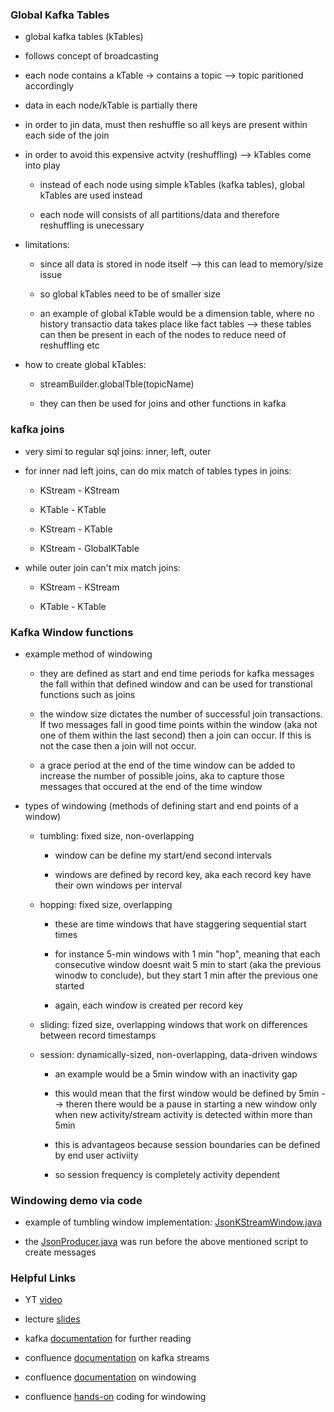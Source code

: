 ### Global Kafka Tables 

- global kafka tables (kTables) 

- follows concept of broadcasting

- each node contains a kTable -> contains a topic --> topic paritioned accordingly

- data in each node/kTable is partially there 

- in order to jin data, must then reshuffle so all keys are present within each side of the join 

- in order to avoid this expensive actvity (reshuffling) --> kTables come into play 

    + instead of each node using simple kTables (kafka tables), global kTables are used instead 

    + each node will consists of all partitions/data and therefore reshuffling is unecessary 

- limitations:

    + since all data is stored in node itself --> this can lead to memory/size issue 

    + so global kTables need to be of smaller size 

    + an example of global kTable would be a dimension table, where no history transactio data takes place like fact tables --> these tables can then be present in each of the nodes to reduce need of reshuffling etc 

- how to create global kTables:

    + streamBuilder.globalTble(topicName) 

    + they can then be used for joins and other functions in kafka

### kafka joins

- very simi to regular sql joins: inner, left, outer 

- for inner nad left joins, can do mix match of tables types in joins:

    + KStream - KStream 

    + KTable - KTable 

    + KStream - KTable 

    + KStream - GlobalKTable 

- while outer join can't mix match joins: 

    + KStream - KStream 

    + KTable - KTable 

### Kafka Window functions 

* example method of windowing 

    - they are defined as start and end time periods for kafka messages the fall within that defined window and can be used for transtional functions such as joins 

    - the window size dictates the number of successful join transactions. If two messages fall in good time points within the window (aka not one of them within the last second) then a join can occur. If this is not the case then a join will not occur.

    - a grace period at the end of the time window can be added to increase the number of possible joins, aka to capture those messages that occured at the end of the time window 

* types of windowing (methods of defining start and end points of a window) 

    - tumbling: fixed size, non-overlapping

        + window can be define my start/end second intervals 

        + windows are defined by record key, aka each record key have their own windows per interval 

    - hopping: fixed size, overlapping 

        + these are time windows that have staggering sequential start times 

        + for instance 5-min windows with 1 min "hop", meaning that each consecutive window doesnt wait 5 min to start (aka the previous winodw to conclude), but they start 1 min after the previous one started

        + again, each window is created per record key 

    - sliding: fized size, overlapping windows that work on differences between record timestamps

    - session: dynamically-sized, non-overlapping, data-driven windows 

        + an example would be a 5min window with an inactivity gap 

        + this would mean that the first window would be defined by 5min --> theren there would be a pause in starting a new window only when new activity/stream activity is detected within more than 5min

        + this is advantageos because session boundaries can be defined by end user activiity 

        + so session frequency is completely activity dependent 

### Windowing demo via code 

* example of tumbling window implementation: [JsonKStreamWindow.java](https://github.com/DataTalksClub/data-engineering-zoomcamp/blob/main/06-streaming/java/kafka_examples/src/main/java/org/example/JsonKStreamWindow.java)

* the [JsonProducer.java](https://github.com/DataTalksClub/data-engineering-zoomcamp/blob/main/06-streaming/java/kafka_examples/src/main/java/org/example/JsonProducer.java) was run before the above mentioned script to create messages 

### Helpful Links

* YT [video](https://www.youtube.com/watch?v=r1OuLdwxbRc&list=PL3MmuxUbc_hJed7dXYoJw8DoCuVHhGEQb&index=77)

* lecture [slides](https://docs.google.com/presentation/d/1fVi9sFa7fL2ZW3ynS5MAZm0bRSZ4jO10fymPmrfTUjE/edit#slide=id.g2505704cc3_1_35)

* kafka [documentation](https://kafka.apache.org/documentation/) for further reading

* confluence [documentation](https://docs.confluent.io/platform/current/streams/concepts.html) on kafka streams

* confluence [documentation](https://www.confluent.io/blog/windowing-in-kafka-streams/) on windowing

* confluence [hands-on](https://developer.confluent.io/courses/kafka-streams/windowing/) coding for windowing